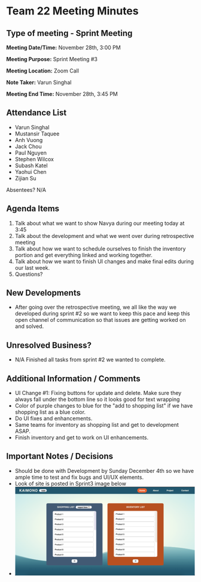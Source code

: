 # Team 22 Meeting Minutes
## Type of meeting - Sprint Meeting

**Meeting Date/Time:**   November 28th, 3:00 PM

**Meeting Purpose:**   Sprint Meeting #3

**Meeting Location:**   Zoom Call

**Note Taker:** Varun Singhal

**Meeting End Time:** November 28th, 3:45 PM

## Attendance List
- Varun Singhal
- Mustansir Taquee
- Anh Vuong
- Jack Chou
- Paul Nguyen
- Stephen Wilcox
- Subash Katel
- Yaohui Chen   
- Zijian Su
  
Absentees?
N/A

## Agenda Items 
1. Talk about what we want to show Navya during our meeting today at 3:45
2. Talk about the development and what we went over during retrospective meeting
3. Talk about how we want to schedule ourselves to finish the inventory portion and get everything linked and working together.
4. Talk about how we want to finish UI changes and make final edits during our last week. 
5. Questions?

## New Developments
- After going over the retrospective meeting, we all like the way we developed during sprint #2 so we want to keep this pace and keep this open channel of communication so that issues are getting worked on and solved. 

## Unresolved Business?
- N/A Finished all tasks from sprint #2 we wanted to complete.

## Additional Information / Comments
- UI Change #1: Fixing buttons for update and delete. Make sure they always fall under the bottom line so it looks good for text wrapping
- Color of purple changes to blue for the "add to shopping list" if we have shopping list as a blue color.
- Do UI fixes and enhancements.
- Same teams for inventory as shopping list and get to development ASAP.
- Finish inventory and get to work on UI enhancements. 


## Important Notes / Decisions
- Should be done with Development by Sunday December 4th so we have ample time to test and fix bugs and UI/UX elements. 
- Look of site is posted in Sprint3 image below
- ![](../misc/KaimonoDemoSprint3.png)